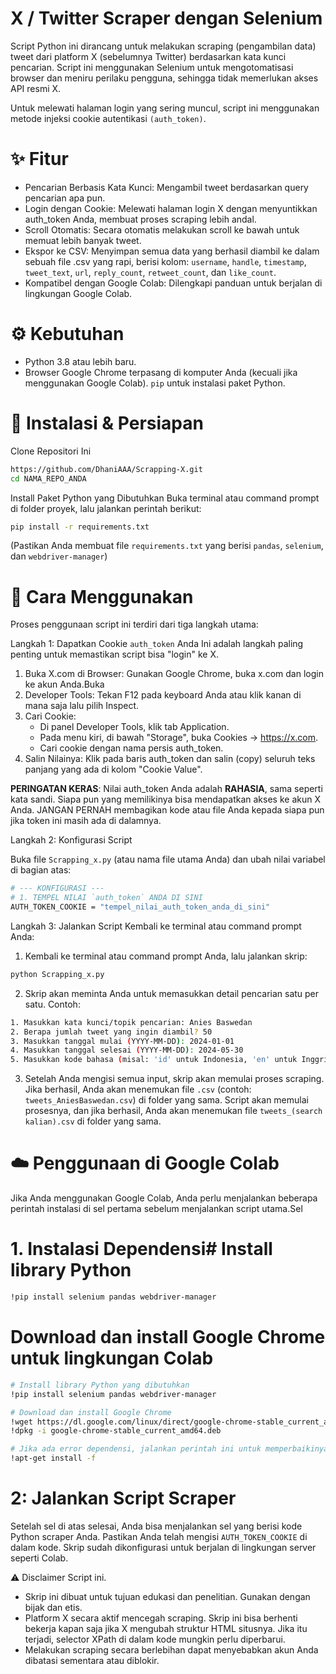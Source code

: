 # X / Twitter Scraper dengan Selenium 
Script Python ini dirancang untuk melakukan scraping (pengambilan data) tweet dari platform X (sebelumnya Twitter) berdasarkan kata kunci pencarian. Script ini menggunakan Selenium untuk mengotomatisasi browser dan meniru perilaku pengguna, sehingga tidak memerlukan akses API resmi X.

Untuk melewati halaman login yang sering muncul, script ini menggunakan metode injeksi cookie autentikasi `(auth_token)`.

# ✨ Fitur
* Pencarian Berbasis Kata Kunci: Mengambil tweet berdasarkan query pencarian apa pun.
* Login dengan Cookie: Melewati halaman login X dengan menyuntikkan auth_token Anda, membuat proses scraping lebih andal.
* Scroll Otomatis: Secara otomatis melakukan scroll ke bawah untuk memuat lebih banyak tweet.
* Ekspor ke CSV: Menyimpan semua data yang berhasil diambil ke dalam sebuah file .csv yang rapi, berisi kolom: `username`, `handle`, `timestamp`, `tweet_text`, `url`, `reply_count`, `retweet_count`, dan `like_count`.
* Kompatibel dengan Google Colab: Dilengkapi panduan untuk berjalan di lingkungan Google Colab.

# ⚙️ Kebutuhan
- Python 3.8 atau lebih baru.
- Browser Google Chrome terpasang di komputer Anda (kecuali jika menggunakan Google Colab). `pip` untuk instalasi paket Python.

# 🚀 Instalasi & Persiapan

Clone Repositori Ini 
```bash
https://github.com/DhaniAAA/Scrapping-X.git
cd NAMA_REPO_ANDA
```

Install Paket Python yang Dibutuhkan
Buka terminal atau command prompt di folder proyek, lalu jalankan perintah berikut:
```bash
pip install -r requirements.txt
```
(Pastikan Anda membuat file `requirements.txt` yang berisi `pandas`, `selenium`, dan `webdriver-manager`)

# 📝 Cara Menggunakan
Proses penggunaan script ini terdiri dari tiga langkah utama:

Langkah 1: Dapatkan Cookie `auth_token` Anda
Ini adalah langkah paling penting untuk memastikan script bisa "login" ke X.

1. Buka X.com di Browser: Gunakan Google Chrome, buka x.com dan login ke akun Anda.Buka 
2. Developer Tools: Tekan F12 pada keyboard Anda atau klik kanan di mana saja lalu pilih Inspect.
3. Cari Cookie: 
   - Di panel Developer Tools, klik tab Application.
   - Pada menu kiri, di bawah "Storage", buka Cookies -> https://x.com.
   - Cari cookie dengan nama persis auth_token.
4. Salin Nilainya: Klik pada baris auth_token dan salin (copy) seluruh teks panjang yang ada di kolom "Cookie Value".

**PERINGATAN KERAS**: Nilai auth_token Anda adalah **RAHASIA**, sama seperti kata sandi. Siapa pun yang memilikinya bisa mendapatkan akses ke akun X Anda. JANGAN PERNAH membagikan kode atau file Anda kepada siapa pun jika token ini masih ada di dalamnya.

Langkah 2: Konfigurasi Script

Buka file `Scrapping_x.py` (atau nama file utama Anda) dan ubah nilai variabel di bagian atas:
```bash
# --- KONFIGURASI ---
# 1. TEMPEL NILAI `auth_token` ANDA DI SINI
AUTH_TOKEN_COOKIE = "tempel_nilai_auth_token_anda_di_sini"
```

Langkah 3: Jalankan Script
Kembali ke terminal atau command prompt Anda: 
1. Kembali ke terminal atau command prompt Anda, lalu jalankan skrip:
```bash
python Scrapping_x.py
```
2. Skrip akan meminta Anda untuk memasukkan detail pencarian satu per satu. Contoh:
```bash
1. Masukkan kata kunci/topik pencarian: Anies Baswedan
2. Berapa jumlah tweet yang ingin diambil? 50
3. Masukkan tanggal mulai (YYYY-MM-DD): 2024-01-01
4. Masukkan tanggal selesai (YYYY-MM-DD): 2024-05-30
5. Masukkan kode bahasa (misal: 'id' untuk Indonesia, 'en' untuk Inggris): id
```

3. Setelah Anda mengisi semua input, skrip akan memulai proses scraping. Jika berhasil, Anda akan menemukan file `.csv` (contoh: `tweets_AniesBaswedan.csv`) di folder yang sama.
Script akan memulai prosesnya, dan jika berhasil, Anda akan menemukan file `tweets_(search kalian).csv` di folder yang sama.

# ☁️ Penggunaan di Google Colab
Jika Anda menggunakan Google Colab, Anda perlu menjalankan beberapa perintah instalasi di sel pertama sebelum menjalankan script utama.Sel 

# 1. Instalasi Dependensi# Install library Python

```bash
!pip install selenium pandas webdriver-manager
```
# Download dan install Google Chrome untuk lingkungan Colab
```bash
# Install library Python yang dibutuhkan
!pip install selenium pandas webdriver-manager

# Download dan install Google Chrome
!wget https://dl.google.com/linux/direct/google-chrome-stable_current_amd64.deb
!dpkg -i google-chrome-stable_current_amd64.deb

# Jika ada error dependensi, jalankan perintah ini untuk memperbaikinya
!apt-get install -f
```
# 2: Jalankan Script Scraper 
Setelah sel di atas selesai, Anda bisa menjalankan sel yang berisi kode Python scraper Anda. Pastikan Anda telah mengisi `AUTH_TOKEN_COOKIE` di dalam kode. Skrip sudah dikonfigurasi untuk berjalan di lingkungan server seperti Colab.

⚠️ Disclaimer Script ini. 
- Skrip ini dibuat untuk tujuan edukasi dan penelitian. Gunakan dengan bijak dan etis.
- Platform X secara aktif mencegah scraping. Skrip ini bisa berhenti bekerja kapan saja jika X mengubah struktur HTML situsnya. Jika itu terjadi, selector XPath di dalam kode mungkin perlu diperbarui.
- Melakukan scraping secara berlebihan dapat menyebabkan akun Anda dibatasi sementara atau diblokir.
